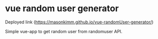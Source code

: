 # vue random user generator

Deployed link (https://masonkimm.github.io/vue-randomUser-generator/)

Simple vue-app to get random user from randomuser API.
